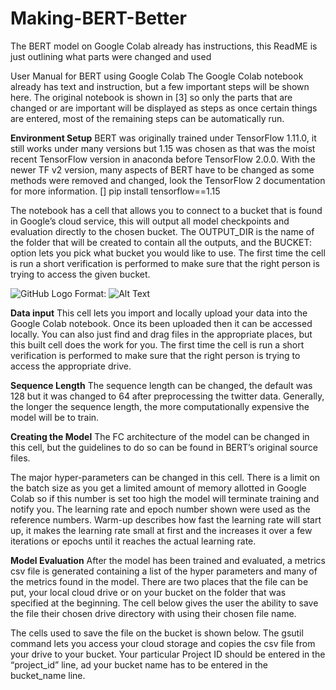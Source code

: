 # Making-BERT-Better

The BERT model on Google Colab already has instructions, this ReadME is just outlining what parts were changed and used

User Manual for BERT using Google Colab
	The Google Colab notebook already has text and instruction, but a few important steps will be shown here. The original notebook is shown in [3] so only the parts that are changed or are important will be displayed as steps as once certain things are entered, most of the remaining steps can be automatically run.

**Environment Setup**
BERT was originally trained under TensorFlow 1.11.0, it still works under many versions but 1.15 was chosen as that was the moist recent TensorFlow version in anaconda before TensorFlow 2.0.0. With the newer TF v2 version, many aspects of BERT have to be changed as some methods were removed and changed, look the TensorFlow 2 documentation for more information.
[] pip install tensorflow==1.15

The notebook has a cell that allows you to connect to a bucket that is found in Google’s cloud service, this will output all model checkpoints and evaluation directly to the chosen bucket. The OUTPUT_DIR is the name of the folder that will be created to contain all the outputs, and the BUCKET: option lets you pick what bucket you would like to use. The first time the cell is run a short verification is performed to make sure that the right person is trying to access the given bucket.

![GitHub Logo](https://github.com/AlekseyGarbaly/images/tree/main/making_bert-better/BERT1.png)
Format: ![Alt Text](url)

**Data input**
This cell lets you import and locally upload your data into the Google Colab notebook. Once its been uploaded then it can be accessed locally. You can also just find and drag files in the appropriate places, but this built cell does the work for you. The first time the cell is run a short verification is performed to make sure that the right person is trying to access the appropriate drive.

**Sequence Length**
The sequence length can be changed, the default was 128 but it was changed to 64 after preprocessing the twitter data. Generally, the longer the sequence length, the more computationally expensive the model will be to train.

**Creating the Model**
The FC architecture of the model can be changed in this cell, but the guidelines to do so can be found in BERT’s original source files.

The major hyper-parameters can be changed in this cell. There is a limit on the batch size as you get a limited amount of memory allotted in Google Colab so if this number is set too high the model will terminate training and notify you. The learning rate and epoch number shown were used as the reference numbers. Warm-up describes how fast the learning rate will start up, it makes the learning rate small at first and the increases it over a few iterations or epochs until it reaches the actual learning rate.

**Model Evaluation**
After the model has been trained and evaluated, a metrics csv file is generated containing a list of the hyper parameters and many of the metrics found in the model. There are two places that the file can be put, your local cloud drive or on your bucket on the folder that was specified at the beginning. The cell below gives the user the ability to save the file their chosen drive directory with using their chosen file name.
 
The cells used to save the file on the bucket is shown below. The gsutil command lets you access your cloud storage and copies the csv file from your drive to your bucket. Your particular Project ID should be entered in the “project_id” line, ad your bucket name has to be entered in the bucket_name line.
 

